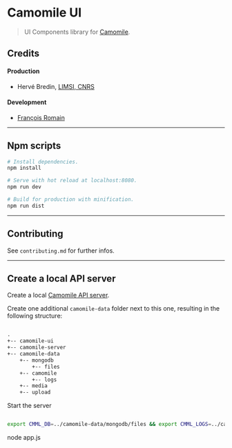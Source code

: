 # Camomile UI

> UI Components library for [Camomile](http://camomile-project.github.io/).

## Credits

#### Production
- Hervé Bredin, [LIMSI, CNRS](https://www.limsi.fr)

#### Development
- [François Romain](http://francoisromain.com)

* * * 

## Npm scripts

``` bash
# Install dependencies.
npm install

# Serve with hot reload at localhost:8080.
npm run dev

# Build for production with minification.
npm run dist
```

* * *

## Contributing

See `contributing.md` for further infos.

* * *

## Create a local API server

Create a local [Camomile API server](https://github.com/camomile-project/camomile-server).

Create one additional `camomile-data` folder next to this one, resulting in the following structure:

``` txt

.
+-- camomile-ui
+-- camomile-server
+-- camomile-data
    +-- mongodb
        +-- files
    +-- camomile
        +-- logs
    +-- media
    +-- upload

```

Start the server

``` bash

export CMML_DB=../camomile-data/mongodb/files && export CMML_LOGS=../camomile-data/camomile/logs && export CMML_MEDIA=../camomile-data/media && export CMML_UPLOAD=../camomile-data/upload && export CMML_PORT=3000 && export CMML_PASSWORD=roO7p4s5wOrD && docker-compose -f ../camomile-server/docker-compose.dev.yml up -d

```

node app.js